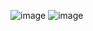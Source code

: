 ![image](https://github.com/5r4z4/Hawai-Bank/assets/113334460/a8e85d6a-15e3-4038-b45c-9017e7fbdd3c)
![image](https://github.com/5r4z4/Hawai-Bank/assets/113334460/e664c394-e664-41ce-a616-f7becb54c3c9)
